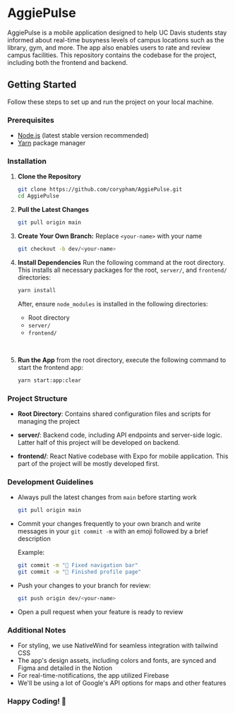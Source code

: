 # AggiePulse

AggiePulse is a mobile application designed to help UC Davis students stay informed about real-time busyness levels of campus locations such as the library, gym, and more. The app also enables users to rate and review campus facilities. This repository contains the codebase for the project, including both the frontend and backend.

## Getting Started

Follow these steps to set up and run the project on your local machine.
 
### Prerequisites

- [Node.js](https://nodejs.org/) (latest stable version recommended)
- [Yarn](https://classic.yarnpkg.com/lang/en/docs/install/) package manager

### Installation

1. **Clone the Repository**

   ```bash
   git clone https://github.com/corypham/AggiePulse.git
   cd AggiePulse
   ```

2. **Pull the Latest Changes**

   ```bash
   git pull origin main
   ```

3. **Create Your Own Branch:** Replace `<your-name>` with your name

   ```bash
   git checkout -b dev/<your-name>
   ```

4. **Install Dependencies** Run the following command at the root directory. This installs all necessary packages for the root, `server/`, and `frontend/` directories:

   ```bash
   yarn install
   ```

   After, ensure `node_modules` is installed in the following directories:

   - Root directory
   - `server/`
   - `frontend/`
   <p>&nbsp;</p>

5. **Run the App** from the root directory, execute the following command to start the frontend app:

   ```bash
   yarn start:app:clear
   ```

### Project Structure

- **Root Directory**: Contains shared configuration files and scripts for managing the project

- **server/**: Backend code, including API endpoints and server-side logic. Latter half of this project will be developed on backend.

- **frontend/**: React Native codebase with Expo for mobile application. This part of the project will be mostly developed first.

### Development Guidelines

- Always pull the latest changes from `main` before starting work

  ```bash
  git pull origin main
  ```

- Commit your changes frequently to your own branch and write messages in your `git commit -m` with an emoji followed by a brief description

  Example:

  ```bash
  git commit -m "🧭 Fixed navigation bar"
  git commit -m "💫 Finished profile page"
  ```

- Push your changes to your branch for review:

  ```bash
  git push origin dev/<your-name>
  ```

- Open a pull request when your feature is ready to review

### Additional Notes

- For styling, we use NativeWind for seamless integration with tailwind CSS
- The app's design assets, including colors and fonts, are synced and Figma and detailed in the Notion
- For real-time-notifications, the app utilized Firebase
- We'll be using a lot of Google's API options for maps and other features

### **Happy Coding! 🚀**
